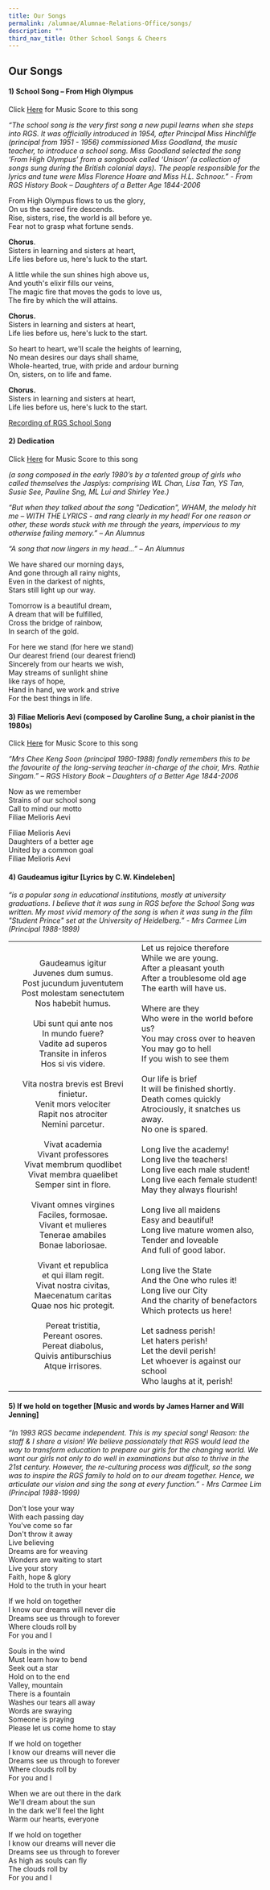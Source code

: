 ```yaml
---
title: Our Songs
permalink: /alumnae/Alumnae-Relations-Office/songs/
description: ""
third_nav_title: Other School Songs & Cheers
---
```

## Our Songs

#### 1) School Song – From High Olympus

Click [Here](/files/SchoolSong_MusicScore.pdf) for Music Score to this song

_“The school song is the very first song a new pupil learns when she steps into RGS. It was officially introduced in 1954, after Principal Miss Hinchliffe (principal from 1951 - 1956) commissioned Miss Goodland, the music teacher, to introduce a school song. Miss Goodland selected the song ‘From High Olympus’ from a songbook called ‘Unison’ (a collection of songs sung during the British colonial days). The people responsible for the lyrics and tune were Miss Florence Hoare and Miss H.L. Schnoor.” - From RGS History Book – Daughters of a Better Age 1844-2006_

From High Olympus flows to us the glory,&nbsp;<br>
On us the sacred fire descends.&nbsp;<br>
Rise, sisters, rise, the world is all before ye.&nbsp;<br>
Fear not to grasp what fortune sends.

**Chorus**.&nbsp;<br>
Sisters in learning and sisters at heart,&nbsp;<br>
Life lies before us, here's luck to the start.

A little while the sun shines high above us,&nbsp;<br>
And youth's elixir fills our veins,&nbsp;<br>
The magic fire that moves the gods to love us,&nbsp;<br>
The fire by which the will attains.

**Chorus.**&nbsp;<br>
Sisters in learning and sisters at heart,&nbsp;<br>
Life lies before us, here's luck to the start.

So heart to heart, we'll scale the heights of learning,&nbsp;<br>
No mean desires our days shall shame,&nbsp;<br>
Whole-hearted, true, with pride and ardour burning&nbsp;<br>
On, sisters, on to life and fame.

**Chorus.**&nbsp;<br>
Sisters in learning and sisters at heart,&nbsp;<br>
Life lies before us, here's luck to the start.

[Recording of RGS School Song](https://soundcloud.com/rgs-corporate-comms/rgs-school-song-adult-voice?utm_source=clipboard&amp;utm_medium=text&amp;utm_campaign=social_sharing)

#### 2) Dedication

Click [Here](/files/Dedication_MusicScore.pdf) for Music Score to this song

_(a song composed in the early 1980’s by a talented group of girls who called themselves the Jasplys: comprising WL Chan, Lisa Tan, YS Tan, Susie See, Pauline Sng, ML Lui and Shirley Yee.)_

_“But when they talked about the song "Dedication", WHAM, the melody hit me – WITH THE LYRICS - and rang clearly in my head! For one reason or other, these words stuck with me through the years, impervious to my otherwise failing memory.” – An Alumnus_

_“A song that now lingers in my head…” – An Alumnus_

We have shared our morning days,&nbsp;<br>
And gone through all rainy nights,&nbsp;<br>
Even in the darkest of nights,&nbsp;<br>
Stars still light up our way.

Tomorrow is a beautiful dream,&nbsp;<br>
A dream that will be fulfilled,&nbsp;<br>
Cross the bridge of rainbow,&nbsp;<br>
In search of the gold.

For here we stand (for here we stand)&nbsp;<br>
Our dearest friend (our dearest friend)&nbsp;<br>
Sincerely from our hearts we wish,&nbsp;<br>
May streams of sunlight shine&nbsp;<br>
like rays of hope,&nbsp;<br>
Hand in hand, we work and strive&nbsp;<br>
For the best things in life.

#### 3) Filiae Melioris Aevi (composed by Caroline Sung, a choir pianist in the 1980s)

Click [Here](/files/Score_Filiae.pdf) for Music Score to this song

_“Mrs Chee Keng Soon (principal 1980-1988) fondly remembers this to be the favourite of the long-serving teacher in-charge of the choir, Mrs. Rathie Singam.” – RGS History Book – Daughters of a Better Age 1844-2006_

Now as we remember&nbsp;<br>
Strains of our school song&nbsp;<br>
Call to mind our motto&nbsp;<br>
Filiae Melioris Aevi

Filiae Melioris Aevi&nbsp;<br>
Daughters of a better age&nbsp;<br>
United by a common goal&nbsp;<br>
Filiae Melioris Aevi

#### 4) Gaudeamus igitur \[Lyrics by C.W. Kindeleben\]

_“is a popular song in educational institutions, mostly at university graduations. I believe that it was sung in RGS before the School Song was written. My most vivid memory of the song is when it was sung in the film "Student Prince" set at the University of Heidelberg.” - Mrs Carmee Lim (Principal 1988-1999)_

|   |   |
|:-:|---|
| Gaudeamus igitur  <br>Juvenes dum sumus.  <br>Post jucundum juventutem  <br>Post molestam senectutem  <br>Nos habebit humus. <br><br>Ubi sunt qui ante nos  <br>In mundo fuere?  <br>Vadite ad superos  <br>Transite in inferos  <br>Hos si vis videre.<br><br>Vita nostra brevis est  Brevi finietur.  <br>Venit mors velociter  <br>Rapit nos atrociter  <br>Nemini parcetur.<br><br>Vivat academia  <br>Vivant professores  <br>Vivat membrum quodlibet  <br>Vivat membra quaelibet  <br>Semper sint in flore.<br><br>Vivant omnes virgines <br>Faciles, formosae.  <br>Vivant et mulieres  <br>Tenerae amabiles  <br>Bonae laboriosae.<br><br>Vivant et republica  <br>et qui illam regit.  <br>Vivat nostra civitas,  <br>Maecenatum caritas  <br>Quae nos hic protegit.<br><br>Pereat tristitia,  <br>Pereant osores.  <br>Pereat diabolus,  <br>Quivis antiburschius  <br>Atque irrisores. | Let us rejoice therefore  <br>While we are young.  <br>After a pleasant youth  <br>After a troublesome old age <br> The earth will have us.<br><br>Where are they  <br>Who were in the world before us?  <br>You may cross over to heaven  <br>You may go to hell  <br>If you wish to see them<br><br>Our life is brief  <br>It will be finished shortly.  <br>Death comes quickly  <br>Atrociously, it snatches us away.  <br>No one is spared.<br><br>Long live the academy!  <br>Long live the teachers!  <br>Long live each male student!  <br>Long live each female student!  <br>May they always flourish!<br><br>Long live all maidens  <br>Easy and beautiful!  <br>Long live mature women also,  <br>Tender and loveable  <br>And full of good labor.<br><br>Long live the State  <br>And the One who rules it!  <br>Long live our City  <br>And the charity of benefactors  <br>Which protects us here! <br><br>Let sadness perish!  <br>Let haters perish!  <br>Let the devil perish!  <br>Let whoever is against our school  <br>Who laughs at it, perish! |
|   |   |

#### 5) If we hold on together \[Music and words by James Harner and Will Jenning\]

_“In 1993 RGS became independent. This is my special song! Reason: the staff &amp; I share a vision! We believe passionately that RGS would lead the way to transform education to prepare our girls for the changing world. We want our girls not only to do well in examinations but also to thrive in the 21st century. However, the re-culturing process was difficult, so the song was to inspire the RGS family to hold on to our dream together. Hence, we articulate our vision and sing the song at every function.” - Mrs Carmee Lim (Principal 1988-1999)_

Don't lose your way&nbsp;<br>
With each passing day&nbsp;<br>
You've come so far&nbsp;<br>
Don't throw it away&nbsp;<br>
Live believing&nbsp;<br>
Dreams are for weaving&nbsp;<br>
Wonders are waiting to start&nbsp;<br>
Live your story&nbsp;<br>
Faith, hope &amp; glory&nbsp;<br>
Hold to the truth in your heart

If we hold on together&nbsp;<br>
I know our dreams will never die&nbsp;<br>
Dreams see us through to forever&nbsp;<br>
Where clouds roll by&nbsp;<br>
For you and I

Souls in the wind&nbsp;<br>
Must learn how to bend&nbsp;<br>
Seek out a star&nbsp;<br>
Hold on to the end&nbsp;<br>
Valley, mountain&nbsp;<br>
There is a fountain&nbsp;<br>
Washes our tears all away&nbsp;<br>
Words are swaying&nbsp;<br>
Someone is praying&nbsp;<br>
Please let us come home to stay

If we hold on together&nbsp;<br>
I know our dreams will never die&nbsp;<br>
Dreams see us through to forever&nbsp;<br>
Where clouds roll by&nbsp;<br>
For you and I

When we are out there in the dark&nbsp;<br>
We'll dream about the sun&nbsp;<br>
In the dark we'll feel the light&nbsp;<br>
Warm our hearts, everyone

If we hold on together&nbsp;<br>
I know our dreams will never die&nbsp;<br>
Dreams see us through to forever&nbsp;<br>
As high as souls can fly&nbsp;<br>
The clouds roll by&nbsp;<br>
For you and I